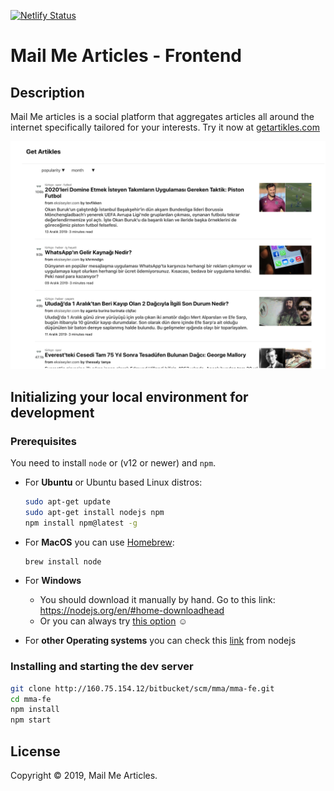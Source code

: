 [![Netlify Status](https://api.netlify.com/api/v1/badges/5579ba4d-d4a0-4d03-a960-0abdcbb625b8/deploy-status)](https://app.netlify.com/sites/happy-heisenberg-537d44/deploys)

# Mail Me Articles - Frontend

## Description

Mail Me articles is a social platform that aggregates articles all
around the internet specifically tailored for your interests. Try it now at
[getartikles.com](getartikles.com)

![Screenshot 1](./ss1.png)

## Initializing your local environment for development

### Prerequisites

You need to install `node` or (v12 or newer) and `npm`.

- For **Ubuntu** or Ubuntu based Linux distros:

  ```sh
  sudo apt-get update
  sudo apt-get install nodejs npm
  npm install npm@latest -g
  ```

- For **MacOS** you can use [Homebrew](https://brew.sh/):

  ```sh
  brew install node
  ```

- For **Windows**
  - You should download it manually by hand. Go to this link:
    https://nodejs.org/en/#home-downloadhead
  - Or you can always try [this
    option](https://www.google.com/search?q=how+to+install+linux)
    ☺️
- For **other Operating systems** you can check this
  [link](https://nodejs.org/en/download/package-manager/) from
  nodejs

### Installing and starting the dev server

```sh
git clone http://160.75.154.12/bitbucket/scm/mma/mma-fe.git
cd mma-fe
npm install
npm start
```

## License

Copyright © 2019, Mail Me Articles.
